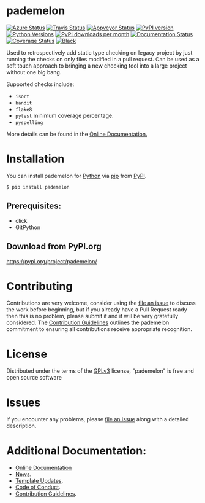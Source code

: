 # pademelon

[![Azure Status](https://dev.azure.com/timgates/timgates/_apis/build/status/pademelon-dev.pademelon?branchName=master)](https://dev.azure.com/timgates/timgates/_build/latest?definitionId=7&branchName=master)
[![Travis Status](https://travis-ci.org/pademelon-dev/pademelon.svg?branch=master)](https://travis-ci.org/pademelon-dev/pademelon)
[![Appveyor Status](https://ci.appveyor.com/api/projects/status/dw6hnqrrdk7ktaw6?svg=true)](https://ci.appveyor.com/project/timgates42/pademelon)
[![PyPI version](https://img.shields.io/pypi/v/pademelon.svg)](https://pypi.org/project/pademelon)
[![Python Versions](https://img.shields.io/pypi/pyversions/pademelon.svg)](https://pypi.org/project/pademelon)
[![PyPI downloads per month](https://img.shields.io/pypi/dm/pademelon.svg)](https://pypi.org/project/pademelon)
[![Documentation Status](https://readthedocs.org/projects/pademelon/badge/?version=latest)](https://pademelon.readthedocs.io/en/latest/?badge=latest)
[![Coverage Status](https://coveralls.io/repos/github/pademelon-dev/pademelon/badge.svg)](https://coveralls.io/github/pademelon-dev/pademelon/)
[![Black](https://camo.githubusercontent.com/28a51fe3a2c05048d8ca8ecd039d6b1619037326/68747470733a2f2f696d672e736869656c64732e696f2f62616467652f636f64652532307374796c652d626c61636b2d3030303030302e737667)](https://github.com/psf/black)

Used to retrospectively add static type checking on legacy project by just
running the checks on only files modified in a pull request. Can be used as a
soft touch approach to bringing a new checking tool into a large project
without one big bang.

Supported checks include:
* `isort`
* `bandit`
* `flake8`
* `pytest` minimum coverage percentage.
* `pyspelling`

More details can be found in the
[Online Documentation.](https://pademelon.readthedocs.io/en/latest/)

# Installation

You can install pademelon for
[Python](https://www.python.org/) via
[pip](https://pypi.org/project/pip/)
from [PyPI](https://pypi.org/).

```
$ pip install pademelon
```




## Prerequisites:
- click
- GitPython


## Download from PyPI.org

https://pypi.org/project/pademelon/



# Contributing

Contributions are very welcome, consider using the
[file an issue](https://github.com/pademelon-dev/pademelon/issues)
to discuss the work before beginning, but if you already have a Pull Request
ready then this is no problem, please submit it and it will be very gratefully
considered. The [Contribution Guidelines](CONTRIBUTING.md)
outlines the pademelon commitment to ensuring all
contributions receive appropriate recognition.

# License


Distributed under the terms of the [GPLv3](https://opensource.org/licenses/GPL-3.0)
license, "pademelon" is free and open source software


# Issues

If you encounter any problems, please
[file an issue](https://github.com/pademelon-dev/pademelon/issues)
along with a detailed description.

# Additional Documentation:

* [Online Documentation](https://pademelon.readthedocs.io/en/latest/)
* [News](NEWS.rst).
* [Template Updates](COOKIECUTTER_UPDATES.md).
* [Code of Conduct](CODE_OF_CONDUCT.md).
* [Contribution Guidelines](CONTRIBUTING.md).
